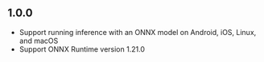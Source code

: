 ## 1.0.0
* Support running inference with an ONNX model on Android, iOS, Linux, and macOS
* Support ONNX Runtime version 1.21.0